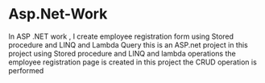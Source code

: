 # Asp.Net-Work
In ASP .NET work , I create employee registration form using Stored procedure and LINQ and Lambda Query
this is an  ASP.net project in this project using Stored procedure and LINQ and lambda operations the employee registration page is created 
in this project the CRUD operation is performed 
